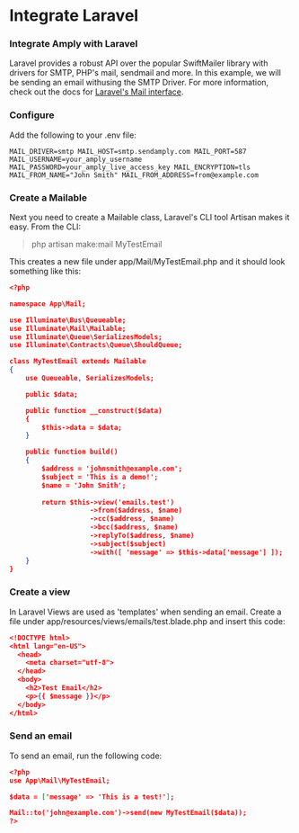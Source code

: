 # Integrate Laravel

### Integrate Amply with Laravel

Laravel provides a robust API over the popular SwiftMailer library with drivers for SMTP, PHP's mail, sendmail and more. In this example, we will be sending an email withusing the SMTP Driver. For more information, check out the docs for [Laravel's Mail interface](https://laravel.com/docs/7.x/mail).

### Configure

Add the following to your .env file:

`MAIL_DRIVER=smtp
MAIL_HOST=smtp.sendamply.com
MAIL_PORT=587
MAIL_USERNAME=your_amply_username
MAIL_PASSWORD=your_amply_live_access_key
MAIL_ENCRYPTION=tls
MAIL_FROM_NAME="John Smith"
MAIL_FROM_ADDRESS=from@example.com`


### Create a Mailable

Next you need to create a Mailable class, Laravel's CLI tool Artisan makes it easy. From the CLI:

> php artisan make:mail MyTestEmail

This creates a new file under app/Mail/MyTestEmail.php and it should look something like this:

```json
<?php

namespace App\Mail;

use Illuminate\Bus\Queueable;
use Illuminate\Mail\Mailable;
use Illuminate\Queue\SerializesModels;
use Illuminate\Contracts\Queue\ShouldQueue;

class MyTestEmail extends Mailable
{
    use Queueable, SerializesModels;

    public $data;

    public function __construct($data)
    {
        $this->data = $data;
    }

    public function build()
    {
        $address = 'johnsmith@example.com';
        $subject = 'This is a demo!';
        $name = 'John Smith';
        
        return $this->view('emails.test')
                    ->from($address, $name)
                    ->cc($address, $name)
                    ->bcc($address, $name)
                    ->replyTo($address, $name)
                    ->subject($subject)
                    ->with([ 'message' => $this->data['message'] ]);
    }
}
```


### Create a view

In Laravel Views are used as 'templates' when sending an email. Create a file under app/resources/views/emails/test.blade.php and insert this code:

```json
<!DOCTYPE html>
<html lang="en-US">
  <head>
    <meta charset="utf-8">
  </head>
  <body>
    <h2>Test Email</h2>
    <p>{{ $message }}</p>
  </body>
</html>
```


### Send an email

To send an email, run the following code:

```json
<?php
use App\Mail\MyTestEmail;

$data = ['message' => 'This is a test!'];

Mail::to('john@example.com')->send(new MyTestEmail($data));
?>
```



